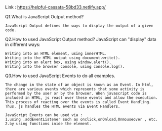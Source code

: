Link : https://helpful-cassata-58bd33.netlify.app/



Q1.What is JavaScript Output method? 

    JavaScript Output defines the ways to display the output of a given code.

Q2.How to used JavaScript Output method?
    JavaScript can "display" data in different ways:

    Writing into an HTML element, using innerHTML.
    Writing into the HTML output using document.write().
    Writing into an alert box, using window.alert().
    Writing into the browser console, using console.log().

Q3.How to used JavaScript Events to do all examples.

    The change in the state of an object is known as an Event. In html, there are various events which represents that some activity is performed by the user or by the browser. When javascript code is included in HTML, js react over these events and allow the execution. This process of reacting over the events is called Event Handling. Thus, js handles the HTML events via Event Handlers.

    JavaScript Events can be used via :
    1.using .addEventListener such as onclick,onOnload,Onmouseover , etc. 
    2.by using functions inide the element.